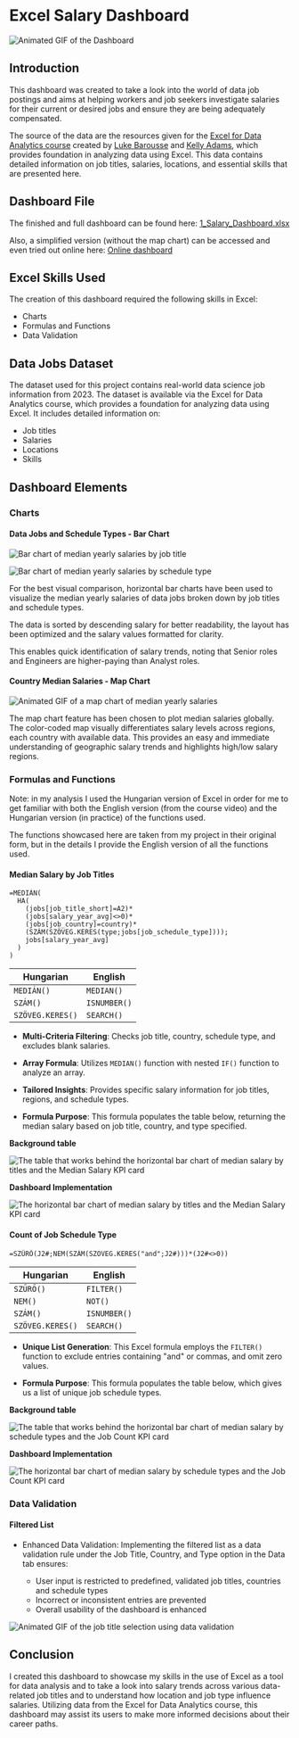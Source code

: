 # Excel Salary Dashboard

![Animated GIF of the Dashboard](../0_Resources/Images/Excel_Data_Analytics_Salary_Project.gif)

## Introduction

This dashboard was created to take a look into the world of data job postings and aims at helping workers and job seekers investigate salaries for their current or desired jobs and ensure they are being adequately compensated.

The source of the data are the resources given for the [Excel for Data Analytics course](https://www.youtube.com/watch?v=pCJ15nGFgVg) created by [Luke Barousse](https://github.com/lukebarousse) and [Kelly Adams](https://github.com/kellyjadams), which provides foundation in analyzing data using Excel. This data contains detailed information on job titles, salaries, locations, and essential skills that are presented here.

## Dashboard File

The finished and full dashboard can be found here: [1_Salary_Dashboard.xlsx](1_Salary_Dashboard.xlsx)

Also, a simplified version (without the map chart) can be accessed and even tried out online here: [Online dashboard](https://onedrive.live.com/:x:/g/personal/196C2966E105EA5F/Ea0estueQqNIk_X3YM_EXF4BmvNji0d8xWzLdvdX5O-c0A?resid=196C2966E105EA5F!sdbb21ead429e48a393f5f760cfc45c5e&ithint=file%2Cxlsx&e=2kdO1f&migratedtospo=true&redeem=aHR0cHM6Ly8xZHJ2Lm1zL3gvYy8xOTZjMjk2NmUxMDVlYTVmL0VhMGVzdHVlUXFOSWtfWDNZTV9FWEY0Qm12TmppMGQ4eFd6TGR2ZFg1Ty1jMEE_ZT0ya2RPMWY)

## Excel Skills Used

The creation of this dashboard required the following skills in Excel:

- Charts
- Formulas and Functions
- Data Validation

## Data Jobs Dataset

The dataset used for this project contains real-world data science job information from 2023. The dataset is available via the Excel for Data Analytics course, which provides a foundation for analyzing data using Excel. It includes detailed information on:

- Job titles
- Salaries
- Locations
- Skills

## Dashboard Elements

### Charts

#### Data Jobs and Schedule Types - Bar Chart

![Bar chart of median yearly salaries by job title](../0_Resources/Images/salaries_bar_chart.png)

![Bar chart of median yearly salaries by schedule type](../0_Resources/Images/schedule_type_bar_chart.png)

For the best visual comparison, horizontal bar charts have been used to visualize the median yearly salaries of data jobs broken down by job titles and schedule types.

The data is sorted by descending salary for better readability, the layout has been optimized and the salary values formatted for clarity.

This enables quick identification of salary trends, noting that Senior roles and Engineers are higher-paying than Analyst roles.

#### Country Median Salaries - Map Chart

![Animated GIF of a map chart of median yearly salaries](../0_Resources/Images/map_chart.gif)

The map chart feature has been chosen to plot median salaries globally. The color-coded map visually differentiates salary levels across regions, each country with available data. This provides an easy and immediate understanding of geographic salary trends and highlights high/low salary regions.

### Formulas and Functions

Note: in my analysis I used the Hungarian version of Excel in order for me to get familiar with both the English version (from the course video) and the Hungarian version (in practice) of the functions used.

The functions showcased here are taken from my project in their original form, but in the details I provide the English version of all the functions used.

#### Median Salary by Job Titles

```
=MEDIÁN(
  HA(
    (jobs[job_title_short]=A2)*
    (jobs[salary_year_avg]<>0)*
    (jobs[job_country]=country)*
    (SZÁM(SZÖVEG.KERES(type;jobs[job_schedule_type])));
    jobs[salary_year_avg]
  )
)
```
| Hungarian        | English      |
|------------------|--------------|
| `MEDIÁN()`       | `MEDIAN()`   |
| `SZÁM()`         | `ISNUMBER()` |
| `SZÖVEG.KERES()` | `SEARCH()`   |

- **Multi-Criteria Filtering**: Checks job title, country, schedule type, and excludes blank salaries.

- **Array Formula**: Utilizes `MEDIAN()` function with nested `IF()` function to analyze an array.

- **Tailored Insights**: Provides specific salary information for job titles, regions, and schedule types.

- **Formula Purpose**: This formula populates the table below, returning the median salary based on job title, country, and type specified.

**Background table**

![The table that works behind the horizontal bar chart of median salary by titles and the Median Salary KPI card](../0_Resources/Images/title_background_table.png)

**Dashboard Implementation**

![The horizontal bar chart of median salary by titles and the Median Salary KPI card](../0_Resources/Images/title_dashboard.png)

#### Count of Job Schedule Type

```
=SZŰRŐ(J2#;NEM(SZÁM(SZÖVEG.KERES("and";J2#)))*(J2#<>0))
```
| Hungarian        | English      |
|------------------|--------------|
| `SZŰRŐ()`        | `FILTER()`   |
| `NEM()`          | `NOT()`      |
| `SZÁM()`         | `ISNUMBER()` |
| `SZÖVEG.KERES()` | `SEARCH()`   |

- **Unique List Generation**: This Excel formula employs the `FILTER()` function to exclude entries containing "and" or commas, and omit zero values.

- **Formula Purpose**: This formula populates the table below, which gives us a list of unique job schedule types.

**Background table**

![The table that works behind the horizontal bar chart of median salary by schedule types and the Job Count KPI card](../0_Resources/Images/type_background_table.png)

**Dashboard Implementation**

![The horizontal bar chart of median salary by schedule types and the Job Count KPI card](../0_Resources/Images/type_dashboard.png)

### Data Validation

#### Filtered List

- Enhanced Data Validation: Implementing the filtered list as a data validation rule under the Job Title, Country, and Type option in the Data tab ensures:

  - User input is restricted to predefined, validated job titles, countries and schedule types
  - Incorrect or inconsistent entries are prevented
  - Overall usability of the dashboard is enhanced

![Animated GIF of the job title selection using data validation](../0_Resources/Images/data_validation.gif)

## Conclusion

I created this dashboard to showcase my skills in the use of Excel as a tool for data analysis and to take a look into salary trends across various data-related job titles and to understand how location and job type influence salaries. Utilizing data from the Excel for Data Analytics course, this dashboard may assist its users to make more informed decisions about their career paths.
